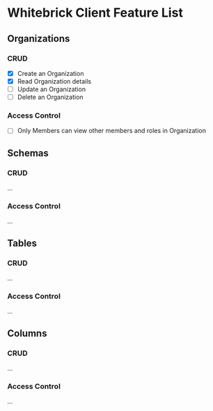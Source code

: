 # Whitebrick Client Feature List

## Organizations

### CRUD
- [x] Create an Organization
- [x] Read Organization details
- [ ] Update an Organization
- [ ] Delete an Organization

### Access Control
- [ ] Only Members can view other members and roles in Organization



## Schemas
### CRUD
...
### Access Control
...


## Tables
### CRUD
...
### Access Control
...


## Columns
### CRUD
...
### Access Control
...
